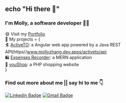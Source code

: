 ## echo "Hi there 👋"

<!--
**dongyue-zhang/dongyue-zhang** is a ✨ _special_ ✨ repository because its `README.md` (this file) appears on your GitHub profile.

Here are some ideas to get you started:

- 🔭 I’m currently working on ...
- 🌱 I’m currently learning ...
- 👯 I’m looking to collaborate on ...
- 🤔 I’m looking for help with ...
- 💬 Ask me about ...
- 📫 How to reach me: ...
- 😄 Pronouns: ...
- ⚡ Fun fact: ...
-->

### I'm Molly, a software developer 👩‍💻
😄 Visit my [Portfolio](https://www.mollyzhang.dev/) <br>
🤖 My projects = { <br>
🏄 [ActiveTO](https://www.mollyzhang.dev/apps/activeto): a Angular web app powered by a Java REST API(https//www.mollyzhang.dev.apps/activeto/api<br>
🛍️ [Expenses Recorder](https://www.mollyzhang.dev/apps/expenserecorder/): a MERN application<br>
🛒 [youShop](https://www.mollyzhang.dev/apps/youshop/index.php): a PHP shopping website<br>
} <br>
### Find out more about me || say hi to me 👇 <br>
[![Linkedin Badge](https://img.shields.io/badge/-dongyuezhang-blue?style=flat-square&logo=Linkedin&logoColor=white&link=https://www.linkedin.com/in/emrahkinay/)](
https://www.linkedin.com/in/dongyue-zhang-507549224/) [![Gmail Badge](https://img.shields.io/badge/-zhangdongyue22@gmail.com-c14438?style=flat-square&logo=Gmail&logoColor=white&link=mailto:zhangdongyue22@gmail.com)](mailto:zhangdongyue22@gmail.com)



